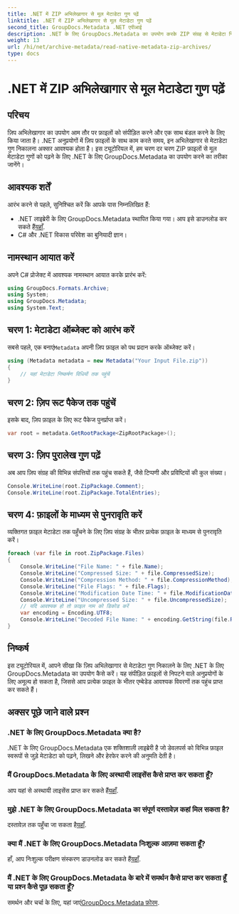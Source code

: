 ```yaml
---
title: .NET में ZIP अभिलेखागार से मूल मेटाडेटा गुण पढ़ें
linktitle: .NET में ZIP अभिलेखागार से मूल मेटाडेटा गुण पढ़ें
second_title: GroupDocs.Metadata .NET एपीआई
description: .NET के लिए GroupDocs.Metadata का उपयोग करके ZIP संग्रह से मेटाडेटा निकालने का तरीका जानें। मूल गुण पढ़ने के लिए चरण-दर-चरण निर्देशों का अन्वेषण करें।
weight: 13
url: /hi/net/archive-metadata/read-native-metadata-zip-archives/
type: docs
---
```

# .NET में ZIP अभिलेखागार से मूल मेटाडेटा गुण पढ़ें

## परिचय
ज़िप अभिलेखागार का उपयोग आम तौर पर फ़ाइलों को संपीड़ित करने और एक साथ बंडल करने के लिए किया जाता है। .NET अनुप्रयोगों में ज़िप फ़ाइलों के साथ काम करते समय, इन अभिलेखागार से मेटाडेटा गुण निकालना अक्सर आवश्यक होता है। इस ट्यूटोरियल में, हम चरण दर चरण ZIP फ़ाइलों से मूल मेटाडेटा गुणों को पढ़ने के लिए .NET के लिए GroupDocs.Metadata का उपयोग करने का तरीका जानेंगे।
## आवश्यक शर्तें
आरंभ करने से पहले, सुनिश्चित करें कि आपके पास निम्नलिखित हैं:
- .NET लाइब्रेरी के लिए GroupDocs.Metadata स्थापित किया गया। आप इसे डाउनलोड कर सकते हैं[यहाँ](https://releases.groupdocs.com/metadata/net/).
- C# और .NET विकास परिवेश का बुनियादी ज्ञान।

## नामस्थान आयात करें
अपने C# प्रोजेक्ट में आवश्यक नामस्थान आयात करके प्रारंभ करें:
```csharp
using GroupDocs.Formats.Archive;
using System;
using GroupDocs.Metadata;
using System.Text;
```
## चरण 1: मेटाडेटा ऑब्जेक्ट को आरंभ करें
 सबसे पहले, एक बनाएं`Metadata` अपनी ज़िप फ़ाइल को पथ प्रदान करके ऑब्जेक्ट करें।
```csharp
using (Metadata metadata = new Metadata("Your Input File.zip"))
{
    // यहां मेटाडेटा निष्कर्षण विधियों तक पहुंचें
}
```
## चरण 2: ज़िप रूट पैकेज तक पहुंचें
इसके बाद, ज़िप फ़ाइल के लिए रूट पैकेज पुनर्प्राप्त करें।
```csharp
var root = metadata.GetRootPackage<ZipRootPackage>();
```
## चरण 3: ज़िप पुरालेख गुण पढ़ें
अब आप ज़िप संग्रह की विभिन्न संपत्तियों तक पहुंच सकते हैं, जैसे टिप्पणी और प्रविष्टियों की कुल संख्या।
```csharp
Console.WriteLine(root.ZipPackage.Comment);
Console.WriteLine(root.ZipPackage.TotalEntries);
```
## चरण 4: फ़ाइलों के माध्यम से पुनरावृति करें
व्यक्तिगत फ़ाइल मेटाडेटा तक पहुँचने के लिए ज़िप संग्रह के भीतर प्रत्येक फ़ाइल के माध्यम से पुनरावृति करें।
```csharp
foreach (var file in root.ZipPackage.Files)
{
    Console.WriteLine("File Name: " + file.Name);
    Console.WriteLine("Compressed Size: " + file.CompressedSize);
    Console.WriteLine("Compression Method: " + file.CompressionMethod);
    Console.WriteLine("File Flags: " + file.Flags);
    Console.WriteLine("Modification Date Time: " + file.ModificationDateTime);
    Console.WriteLine("Uncompressed Size: " + file.UncompressedSize);
    // यदि आवश्यक हो तो फ़ाइल नाम को डिकोड करें
    var encoding = Encoding.UTF8;
    Console.WriteLine("Decoded File Name: " + encoding.GetString(file.RawName));
}
```

## निष्कर्ष
इस ट्यूटोरियल में, आपने सीखा कि ज़िप अभिलेखागार से मेटाडेटा गुण निकालने के लिए .NET के लिए GroupDocs.Metadata का उपयोग कैसे करें। यह संपीड़ित फ़ाइलों से निपटने वाले अनुप्रयोगों के लिए अमूल्य हो सकता है, जिससे आप प्रत्येक फ़ाइल के भीतर एम्बेडेड आवश्यक विवरणों तक पहुंच प्राप्त कर सकते हैं।

## अक्सर पूछे जाने वाले प्रश्न
### .NET के लिए GroupDocs.Metadata क्या है?
.NET के लिए GroupDocs.Metadata एक शक्तिशाली लाइब्रेरी है जो डेवलपर्स को विभिन्न फ़ाइल स्वरूपों से जुड़े मेटाडेटा को पढ़ने, लिखने और हेरफेर करने की अनुमति देती है।
### मैं GroupDocs.Metadata के लिए अस्थायी लाइसेंस कैसे प्राप्त कर सकता हूँ?
 आप यहां से अस्थायी लाइसेंस प्राप्त कर सकते हैं[यहाँ](https://purchase.groupdocs.com/temporary-license/).
### मुझे .NET के लिए GroupDocs.Metadata का संपूर्ण दस्तावेज़ कहां मिल सकता है?
 दस्तावेज़ तक पहुँचा जा सकता है[यहाँ](https://tutorials.groupdocs.com/metadata/net/).
### क्या मैं .NET के लिए GroupDocs.Metadata निःशुल्क आज़मा सकता हूँ?
 हाँ, आप निःशुल्क परीक्षण संस्करण डाउनलोड कर सकते हैं[यहाँ](https://releases.groupdocs.com/).
### मैं .NET के लिए GroupDocs.Metadata के बारे में समर्थन कैसे प्राप्त कर सकता हूँ या प्रश्न कैसे पूछ सकता हूँ?
 समर्थन और चर्चा के लिए, यहां जाएं[GroupDocs.Metadata फ़ोरम](https://forum.groupdocs.com/c/metadata/14).